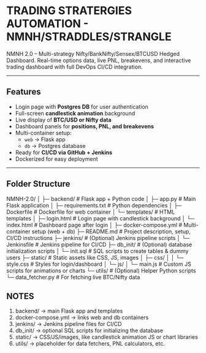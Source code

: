 # TRADING STRATERGIES AUTOMATION - NMNH/STRADDLES/STRANGLE
NMNH 2.0 – Multi-strategy Nifty/BankNifty/Sensex/BTCUSD Hedged Dashboard. Real-time options data, live PNL, breakevens, and interactive trading dashboard with full DevOps CI/CD integration.

---

## Features

- Login page with **Postgres DB** for user authentication  
- Full-screen **candlestick animation** background  
- Live display of **BTC/USD or Nifty data**  
- Dashboard panels for **positions, PNL, and breakevens**  
- Multi-container setup:  
  - `web` → Flask app  
  - `db` → Postgres database  
- Ready for **CI/CD via GitHub + Jenkins**  
- Dockerized for easy deployment  

---

## Folder Structure

NMNH-2.0/
│
├─ backend/                     # Flask app + Python code
│   ├─ app.py                   # Main Flask application
│   ├─ requirements.txt         # Python dependencies
│   ├─ Dockerfile               # Dockerfile for web container
│   └─ templates/               # HTML templates
│       ├─ login.html           # Login page with candlestick background
│       └─ index.html           # Dashboard page after login
│
├─ docker-compose.yml           # Multi-container setup (web + db)
├─ README.md                    # Project description, setup, CI/CD instructions
├─ jenkins/                     # (Optional) Jenkins pipeline scripts
│   └─ Jenkinsfile              # Jenkins pipeline for CI/CD
├─ db_init/                     # (Optional) database initialization scripts
│   └─ init.sql                 # SQL scripts to create tables & dummy users
├─ static/                      # Static assets like CSS, JS, images
│   ├─ css/
│   │   └─ style.css            # Styles for login/dashboard
│   └─ js/
│       └─ main.js              # Custom JS scripts for animations or charts
└─ utils/                       # (Optional) Helper Python scripts
    └─ data_fetcher.py          # For fetching live BTC/Nifty data


## NOTES
1. backend/ → main Flask app and templates
2. docker-compose.yml → links web and db containers
3. jenkins/ → Jenkins pipeline files for CI/CD
4. db_init/ → optional SQL scripts for initializing the database
5. static/ → CSS/JS/images, like candlestick animation JS or chart libraries
6. utils/ → placeholder for data fetchers, PNL calculators, etc.
